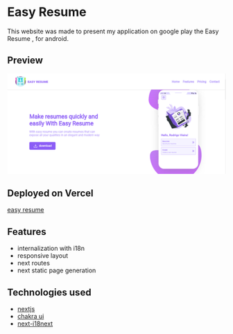 # Easy Resume

This website was made to present my application on google play the Easy Resume , for android.

## Preview

![preview](.github/preview.png)

## Deployed on Vercel

[easy resume](https://easy-cv.vercel.app/)

## Features

- internalization with i18n
- responsive layout
- next routes
- next static page generation

## Technologies used

- [nextjs](https://nextjs.org/)
- [chakra ui](https://chakra-ui.com/)
- [next-i18next](https://github.com/i18next/next-i18next)

